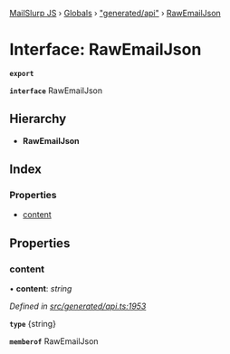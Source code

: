 [MailSlurp JS](../README.md) › [Globals](../globals.md) › ["generated/api"](../modules/_generated_api_.md) › [RawEmailJson](_generated_api_.rawemailjson.md)

# Interface: RawEmailJson

**`export`** 

**`interface`** RawEmailJson

## Hierarchy

* **RawEmailJson**

## Index

### Properties

* [content](_generated_api_.rawemailjson.md#content)

## Properties

###  content

• **content**: *string*

*Defined in [src/generated/api.ts:1953](https://github.com/mailslurp/mailslurp-client-ts-js/blob/26ccbd6/src/generated/api.ts#L1953)*

**`type`** {string}

**`memberof`** RawEmailJson
